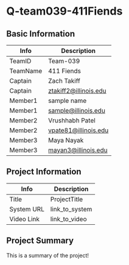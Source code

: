 # Q-team039-411Fiends

## Basic Information

|   Info      |        Description     |
| ----------- | ---------------------- |
| TeamID      |        Team-039        |
| TeamName    |         411 Fiends     |
| Captain     |       Zach Takiff      |
| Captain     |  ztakiff2@illinois.edu |
| Member1     |        sample name     |
| Member1     |   sample@illinois.edu  |
| Member2     |     Vrushhabh Patel    |
| Member2     | vpate81@illinois.edu   |
| Member3     |       Maya Nayak       |
| Member3     |   mayan3@illinois.edu  |

## Project Information

|   Info      |        Description     |
| ----------- | ---------------------- |
|  Title      |       ProjectTitle     |
| System URL  |      link_to_system    |
| Video Link  |      link_to_video     |

## Project Summary

This is a summary of the project!

